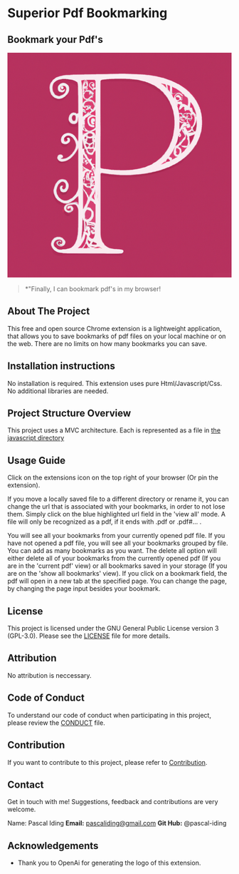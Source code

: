 
# Superior Pdf Bookmarking

## Bookmark your Pdf's

![](/icons/logo.png)

> *"Finally, I can bookmark pdf's in my browser!


## About The Project

This free and open source Chrome extension is a lightweight application, that allows you to save bookmarks of pdf files
on your local machine or on the web.
There are no limits on how many bookmarks you can save. 

## Installation instructions 

No installation is required. This extension uses pure Html/Javascript/Css. No additional libraries are needed.

## Project Structure Overview

This project uses a MVC architecture. Each is represented as a file in [the javascript directory](./js)

## Usage Guide

Click on the extensions icon on the top right of your browser (Or pin the extension). 

If you move a locally saved file to a different directory or rename it, you can change the url that is associated with your bookmarks,
in order to not lose them. Simply click on the blue highlighted url field in the 'view all' mode.
A file will only be recognized as a pdf, if it ends with .pdf or .pdf#... .

You will see all your bookmarks
from your currently opened pdf file. If you have not opened a pdf file, you will see all your bookmarks grouped by file.
You can add as many bookmarks as you want. The delete all option will either delete all of your bookmarks from the currently opened
pdf (If you are in the 'current pdf' view) or all bookmarks saved in your storage (If you are on the 'show all bookmarks' view).
If you click on a bookmark field, the pdf will open in a new tab at the specified page. You can change the page, by changing the page
input besides your bookmark.

## License

This project is licensed under the GNU General Public License version 3 (GPL-3.0). Please see the [LICENSE](https://www.gnu.org/licenses/gpl-3.0.en.html) file for more details.

## Attribution

No attribution is neccessary.

## Code of Conduct

To understand our code of conduct when participating in this project, please review the [CONDUCT](/CONDUCT.md) file.

## Contribution

If you want to contribute to this project, please refer to [Contribution](/CONTRIBUTING.md).

## Contact

Get in touch with me!
Suggestions, feedback and contributions are very welcome.

Name: Pascal Iding
**Email:** pascaliding@gmail.com
**Git Hub:** @pascal-iding

## Acknowledgements
- Thank you to OpenAi for generating the logo of this extension.